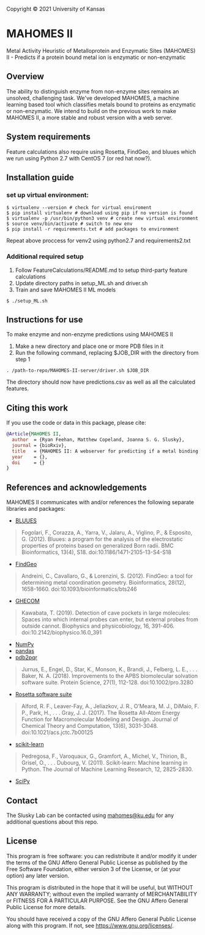 Copyright © 2021 University of Kansas

# MAHOMES II
Metal Activity Heuristic of Metalloprotein and Enzymatic Sites (MAHOMES) II - Predicts if a protein bound metal ion is enzymatic or non-enzymatic

## Overview
The ability to distinguish enzyme from non-enzyme sites remains an unsolved, challenging task. We've developed MAHOMES, a machine learning based tool which classifies metals bound to proteins as enzymatic or non-enzymatic. We intend to build on the previous work to make MAHOMES II, a more stable and robust version with a web server.

## System requirements
Feature calculations also require using Rosetta, FindGeo, and bluues which we run using Python 2.7 with CentOS 7 (or red hat now?).

## Installation guide
### set up virtual environment:
```
$ virtualenv --version # check for virtual enviroment
$ pip install virtualenv # download using pip if no version is found
$ virtualenv -p /usr/bin/python3 venv # create new virtual environment
$ source venv/bin/activate # switch to new env 
$ pip install -r requirements.txt # add packages to environment
```
Repeat above proccess for venv2 using python2.7 and requirements2.txt

### Additional required setup
1. Follow FeatureCalculations/README.md to setup third-party feature calculations
2. Update directory paths in setup_ML.sh and driver.sh
3. Train and save MAHOMES II ML models
```
$ ./setup_ML.sh
```
## Instructions for use
To make enzyme and non-enzyme predictions using MAHOMES II
1. Make a new directory and place one or more PDB files in it
2. Run the following command, replacing $JOB_DIR with the directory from step 1
```
. /path-to-repo/MAHOMES-II-server/driver.sh $JOB_DIR
```
The directory should now have predictions.csv as well as all the calculated features.


## Citing this work

If you use the code or data in this package, please cite:

```bibtex
@Article{MAHOMES II,
  author  = {Ryan Feehan, Matthew Copeland, Joanna S. G. Slusky},
  journal = {bioRxiv},
  title   = {MAHOMES II: A webserver for predicting if a metal binding site is enzymatic},
  year    = {},
  doi     = {}
}
```

## References and acknowledgements

MAHOMES II communicates with and/or references the following separate libraries
and packages:
*   [BLUUES](https://doi.org/10.1186/1471-2105-13-S4-S18)
> Fogolari, F., Corazza, A., Yarra, V., Jalaru, A., Viglino, P., & Esposito, G.
     (2012). Bluues: a program for the analysis of the electrostatic
     properties of proteins based on generalized Born radii. BMC
     Bioinformatics, 13(4), S18. doi:10.1186/1471-2105-13-S4-S18
*   [FindGeo](http://metalweb.cerm.unifi.it/tools/findgeo/)
> Andreini, C., Cavallaro, G., & Lorenzini, S. (2012). FindGeo: a tool for
     determining metal coordination geometry. Bioinformatics, 28(12),
     1658-1660. doi:10.1093/bioinformatics/bts246
*   [GHECOM](https://pdbj.org/ghecom/)
> Kawabata, T. (2019). Detection of cave pockets in large molecules: Spaces
     into which internal probes can enter, but external probes from outside
     cannot. Biophysics and physicobiology, 16, 391-406.
     doi:10.2142/biophysico.16.0_391
*   [NumPy](https://numpy.org)
*   [pandas](https://pandas.pydata.org/)
*   [pdb2pqr](https://github.com/Electrostatics/pdb2pqr)
> Jurrus, E., Engel, D., Star, K., Monson, K., Brandi, J., Felberg, L. E., . . . Baker,
     N. A. (2018). Improvements to the APBS biomolecular solvation
     software suite. Protein Science, 27(1), 112-128.
     doi:10.1002/pro.3280
*   [Rosetta software suite](https://www.rosettacommons.org)
> Alford, R. F., Leaver-Fay, A., Jeliazkov, J. R., O’Meara, M. J., DiMaio, F. P., Park,
     H., . . . Gray, J. J. (2017). The Rosetta All-Atom Energy Function for
     Macromolecular Modeling and Design. Journal of Chemical Theory and
     Computation, 13(6), 3031-3048. doi:10.1021/acs.jctc.7b00125
*   [scikit-learn](https://github.com/scikit-learn/scikit-learn)
> Pedregosa, F., Varoquaux, G., Gramfort, A., Michel, V., Thirion, B., Grisel, O., .
     . . Dubourg, V. (2011). Scikit-learn: Machine learning in Python. The
     Journal of Machine Learning Research, 12, 2825-2830.
*   [SciPy](https://scipy.org)


## Contact

The Slusky Lab can be contacted using mahomes@ku.edu for any additional questions about this repo.

## License 

This program is free software: you can redistribute it and/or modify
it under the terms of the GNU Affero General Public License as published
by the Free Software Foundation, either version 3 of the License, or
(at your option) any later version.

This program is distributed in the hope that it will be useful,
but WITHOUT ANY WARRANTY; without even the implied warranty of
MERCHANTABILITY or FITNESS FOR A PARTICULAR PURPOSE.  See the
GNU Affero General Public License for more details.

You should have received a copy of the GNU Affero General Public License
along with this program.  If not, see <https://www.gnu.org/licenses/>.

